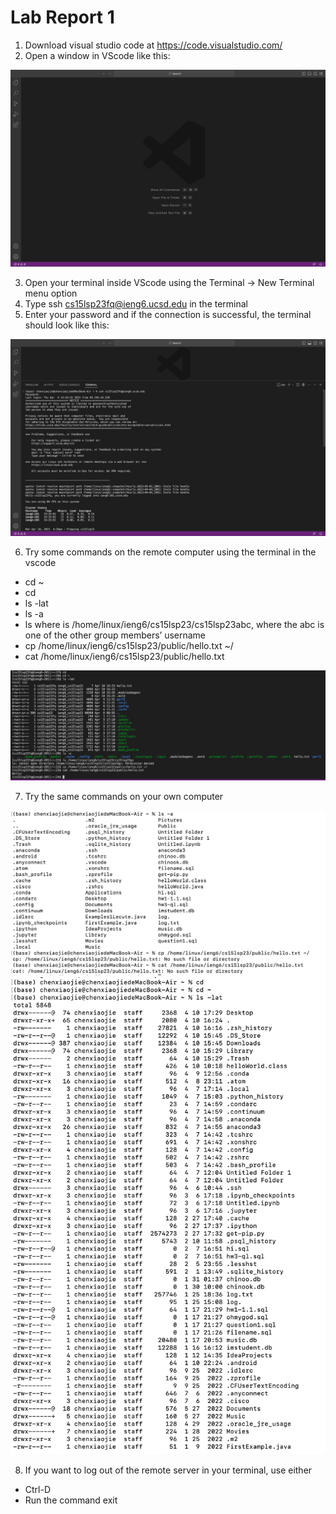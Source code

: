 # Lab Report 1
1. Download visual studio code at  https://code.visualstudio.com/
2. Open a window in VScode like this:  

![Image](vscode.png)

3. Open your terminal inside VScode using the Terminal → New Terminal menu option
4. Type ssh cs15lsp23fq@ieng6.ucsd.edu in the terminal 
5. Enter your password and if the connection is successful, the terminal should look like this:

![Image](remote.png)

6. Try some commands on the remote computer using the terminal in the vscode 
* cd ~
* cd
* ls -lat
* ls -a
* ls <directory> where <directory> is /home/linux/ieng6/cs15lsp23/cs15lsp23abc, where the abc is one of the other group members’ username
* cp /home/linux/ieng6/cs15lsp23/public/hello.txt ~/
* cat /home/linux/ieng6/cs15lsp23/public/hello.txt
  
![Image](command.png)
  
7. Try the same commands on your own computer 
  
![Image](own.png)
![Image](own2.png)
  
8. If you want to log out of the remote server in your terminal, use either
* Ctrl-D
* Run the command exit

